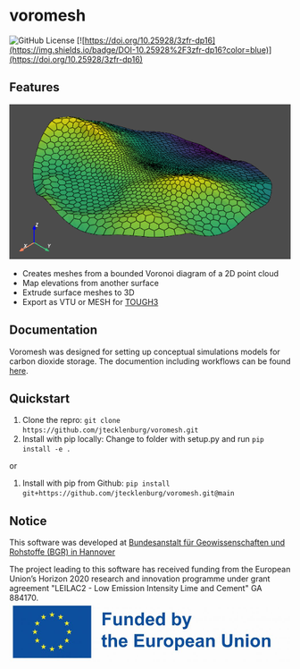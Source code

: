 # voromesh
![GitHub License](https://img.shields.io/github/license/jtecklenburg/voromesh) [![https://doi.org/10.25928/3zfr-dp16](https://img.shields.io/badge/DOI-10.25928%2F3zfr-dp16?color=blue)](https://doi.org/10.25928/3zfr-dp16)

## Features

![Example mesh created with voromesh and GMSH (see documentation)](docs/voro.png)

- Creates meshes from a bounded Voronoi diagram of a 2D point cloud
- Map elevations from another surface
- Extrude surface meshes to 3D
- Export as VTU or MESH for [TOUGH3](https://tough.lbl.gov/)

## Documentation

Voromesh was designed for setting up conceptual simulations models for carbon dioxide storage.  The documention including workflows can be found [here](https://jtecklenburg.github.io/voromesh/).

## Quickstart

1. Clone the repro: `git clone https://github.com/jtecklenburg/voromesh.git`
2. Install with pip locally: Change to folder with setup.py and run `pip install -e .`

or

1. Install with pip from Github: `pip install git+https://github.com/jtecklenburg/voromesh.git@main`

## Notice

This software was developed at [Bundesanstalt für Geowissenschaften und Rohstoffe (BGR) in Hannover](https://www.bgr.bund.de/EN/Home/homepage_node_en.html)

The project leading to this software has received funding from the European Union’s Horizon 2020 research and innovation programme under grant agreement "LEILAC2 - Low Emission Intensity Lime and Cement" GA 884170.
![Funded by EU](docs/EN-Funded_by_the_EU-POS.jpg)
